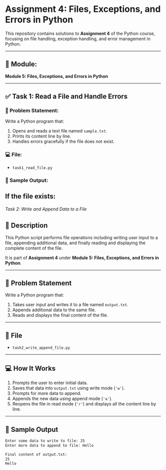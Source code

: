 # Assignment 4: Files, Exceptions, and Errors in Python

This repository contains solutions to **Assignment 4** of the Python course, focusing on file handling, exception handling, and error management in Python.

---

## 📁 Module:
**Module 5: Files, Exceptions, and Errors in Python**

---

## ✅ Task 1: Read a File and Handle Errors

### 🧾 Problem Statement:
Write a Python program that:
1. Opens and reads a text file named `sample.txt`.
2. Prints its content line by line.
3. Handles errors gracefully if the file does not exist.

### 💻 File:
- `task1_read_file.py`

### 🧪 Sample Output:

If the file exists:
--------------------------------------------------------------------------------------------------------------------------------------------------------------------------------------------------------------------------------------------------------------------------------------------------------------------------------------------------------------------------------------------------------------------------------------------------------

###### Task 2: Write and Append Data to a File

## 📘 Description

This Python script performs file operations including writing user input to a file, appending additional data, and finally reading and displaying the complete content of the file.

It is part of **Assignment 4** under **Module 5: Files, Exceptions, and Errors in Python**.

---

## 🧾 Problem Statement

Write a Python program that:

1. Takes user input and writes it to a file named `output.txt`.
2. Appends additional data to the same file.
3. Reads and displays the final content of the file.

---

## 📁 File

- `task2_write_append_file.py`

---

## 💻 How It Works

1. Prompts the user to enter initial data.
2. Saves that data into `output.txt` using write mode (`'w'`).
3. Prompts for more data to append.
4. Appends the new data using append mode (`'a'`).
5. Reopens the file in read mode (`'r'`) and displays all the content line by line.

---

## 🧪 Sample Output

```bash
Enter some data to write to file: 25
Enter more data to append to file: Hello

Final content of output.txt:
25
Hello

